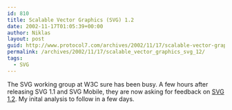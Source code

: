 ```yaml
---
id: 810
title: Scalable Vector Graphics (SVG) 1.2
date: 2002-11-17T01:05:39+00:00
author: Niklas
layout: post
guid: http://www.protocol7.com/archives/2002/11/17/scalable-vector-graphics-svg-12/
permalink: /archives/2002/11/17/scalable_vector_graphics_svg_12/
tags:
  - SVG
---
```

<div class='microid-94a0cfe7c7dbedf1aa6eeaf8f3cc4a283e2728a0'>
  <p>
    The SVG working group at W3C sure has been busy. A few hours after releasing SVG 1.1 and SVG Mobile, they are now asking for feedback on <a href="http://www.w3.org/TR/SVG12/">SVG 1.2</a>. My inital analysis to follow in a few days.
  </p>
</div>
